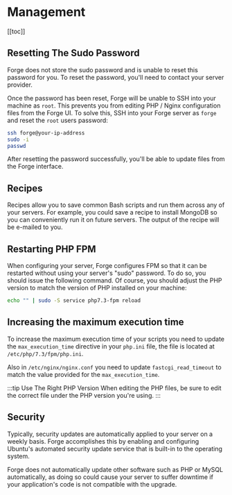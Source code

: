 # Management

[[toc]]

## Resetting The Sudo Password

Forge does not store the sudo password and is unable to reset this password for you. To reset the password, you'll need to contact your server provider.

Once the password has been reset, Forge will be unable to SSH into your machine as `root`. This prevents you from editing PHP / Nginx configuration files from the Forge UI. To solve this, SSH into your Forge server as `forge` and reset the `root` users password:

```bash
ssh forge@your-ip-address
sudo -i
passwd
```

After resetting the password successfully, you'll be able to update files from the Forge interface.

## Recipes

Recipes allow you to save common Bash scripts and run them across any of your servers. For example, you could save a recipe to install MongoDB so you can conveniently run it on future servers. The output of the recipe will be e-mailed to you.

## Restarting PHP FPM

When configuring your server, Forge configures FPM so that it can be restarted without using your server's "sudo" password. To do so, you should issue the following command. Of course, you should adjust the PHP version to match the version of PHP installed on your machine:

```bash
echo "" | sudo -S service php7.3-fpm reload
```

## Increasing the maximum execution time

To increase the maximum execution time of your scripts you need to update the `max_execution_time` directive in your `php.ini` file, the file is located at `/etc/php/7.3/fpm/php.ini`.

Also in `/etc/nginx/nginx.conf` you need to update `fastcgi_read_timeout` to match the value provided for the `max_execution_time`.

:::tip Use The Right PHP Version
When editing the PHP files, be sure to edit the correct file under the PHP version you're using.
:::

## Security

Typically, security updates are automatically applied to your server on a weekly basis. Forge accomplishes this by enabling and configuring Ubuntu's automated security update service that is built-in to the operating system.

Forge does not automatically update other software such as PHP or MySQL automatically, as doing so could cause your server to suffer downtime if your application's code is not compatible with the upgrade.
